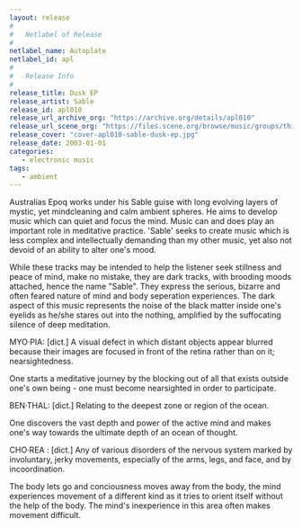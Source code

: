 ```yaml
---
layout: release
#
#   Netlabel of Release
#
netlabel_name: Autoplate
netlabel_id: apl
#
#   Release Info
#
release_title: Dusk EP
release_artist: Sable
release_id: apl010
release_url_archive_org: "https://archive.org/details/apl010"
release_url_scene_org: "https://files.scene.org/browse/music/groups/thinner/autoplate/zip/"
release_cover: "cover-apl010-sable-dusk-ep.jpg"
release_date: 2003-01-01
categories:
   - electronic music
tags:
   - ambient
---
```

Australias Epoq works under his Sable guise with long evolving layers of mystic, yet mindcleaning and calm ambient spheres. He aims to develop music which can quiet and focus the mind. Music can and does play an important role in meditative practice. 'Sable' seeks to create music which is less complex and intellectually demanding than my other music, yet also not devoid of an ability to alter one's mood.

While these tracks may be intended to help the listener seek stillness and peace of mind, make no mistake, they are dark tracks, with brooding moods attached, hence the name "Sable". They express the serious, bizarre and often feared nature of mind and body seperation experiences. The dark aspect of this music represents the noise of the black matter inside one's eyelids as he/she stares out into the nothing, amplified by the suffocating silence of deep meditation.

MYO·PIA: [dict.] A visual defect in which distant objects appear blurred because their images are focused in front of the retina rather than on it; nearsightedness.

One starts a meditative journey by the blocking out of all that exists outside one's own being - one must become nearsighted in order to participate.

BEN·THAL: [dict.] Relating to the deepest zone or region of the ocean.

One discovers the vast depth and power of the active mind and makes one's way towards the ultimate depth of an ocean of thought.

CHO·REA : [dict.] Any of various disorders of the nervous system marked by involuntary, jerky movements, especially of the arms, legs, and face, and by incoordination.

The body lets go and conciousness moves away from the body, the mind experiences movement of a different kind as it tries to orient itself without the help of the body. The mind's inexperience in this area often makes movement difficult.
